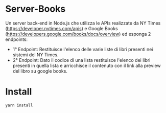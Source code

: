 # Server-Books

Un server back-end in Node.js che utilizza le APIs realizzate da NY Times (https://developer.nytimes.com/apis) e Google Books (https://developers.google.com/books/docs/overview) 
ed esponga 2 endpoints:
 
- 1° Endpoint: Restituisce l'elenco delle varie liste di libri presenti nei sistemi del NY Times.
- 2° Endpoint: Dato il codice di una lista restituisce l'elenco dei libri presenti in quella lista e arricchisce il contenuto con il link alla preview del libro su google books.
 
# Install

```
yarn install

```